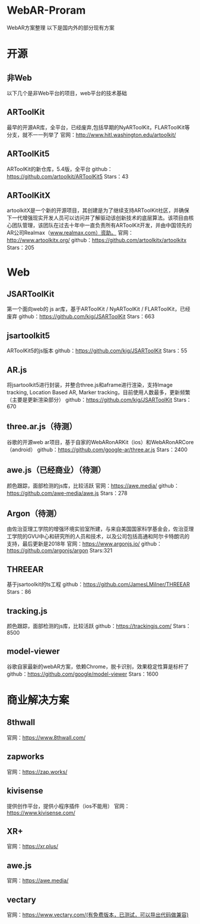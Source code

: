 # WebAR-Proram
WebAR方案整理
以下是国内外的部分现有方案

# 开源
## 非Web
以下几个是非Web平台的项目，web平台的技术基础

## ARToolKit
最早的开源AR库，全平台，已经废弃,包括早期的NyARToolKit，FLARToolKit等分支，就不一一列举了
官网：http://www.hitl.washington.edu/artoolkit/

## ARToolKit5
ARToolKit的新仓库，5.4版，全平台
github：https://github.com/artoolkit/ARToolKit5 Stars：43

## ARToolKitX
artoolkitX是一个新的开源项目，其创建是为了继续支持ARToolKit社区，并确保下一代增强现实开发人员可以访问并了解驱动该创新技术的底层算法。该项目由核心团队管理，该团队在过去十年中一直负责所有ARToolKit开发，并由中国领先的AR公司Realmax（www.realmax.com）资助。
官网：http://www.artoolkitx.org/
github：https://github.com/artoolkitx/artoolkitx Stars：205

# Web
## JSARToolKit
第一个面向web的 js ar库，基于ARToolKit / NyARToolKit / FLARToolKit，已经废弃
github：https://github.com/kig/JSARToolKit Stars：663

## jsartoolkit5
ARToolKit5的js版本
github：https://github.com/kig/JSARToolKit Stars：55

## AR.js
将jsartoolkit5进行封装，并整合three.js和aframe进行渲染，支持Image tracking, Location Based AR, Marker tracking，目前使用人数最多，更新频繁（主要是更新渲染部分）
github：https://github.com/kig/JSARToolKit Stars：670

## three.ar.js（待测）
谷歌的开源web ar项目，基于自家的WebARonARKit（ios）和WebARonARCore（android）
github：https://github.com/google-ar/three.ar.js Stars：2400

## awe.js（已经商业）（待测）
颜色跟踪，面部检测的js库，比较活跃
官网：https://awe.media/
github：https://github.com/awe-media/awe.js Stars：278

## Argon（待测）
由佐治亚理工学院的增强环境实验室所建，与来自美国国家科学基金会，佐治亚理工学院的GVU中心和研究所的人员和技术，以及公司包括高通和阿尔卡特朗讯的支持，最后更新是2018年
官网：https://www.argonjs.io/
github：https://github.com/argonjs/argon Stars:321

## THREEAR
基于jsartoolkit的ts工程
github：https://github.com/JamesLMilner/THREEAR Stars：86

## tracking.js
颜色跟踪，面部检测的js库，比较活跃
github：https://trackingjs.com/ Stars：8500

## model-viewer
谷歌自家最新的webAR方案，依赖Chrome，脱卡识别，效果稳定性算是标杆了
github：https://github.com/google/model-viewer Stars：1600



# 商业解决方案


## 8thwall
官网：https://www.8thwall.com/

## zapworks
官网：https://zap.works/

## kivisense
提供创作平台，提供小程序插件（ios不能用）
官网：https://www.kivisense.com/

## XR+
官网：https://xr.plus/

## awe.js
官网：https://awe.media/

## vectary
官网：https://www.vectary.com/(有免费版本，已测试，可以导出代码做兼容)
